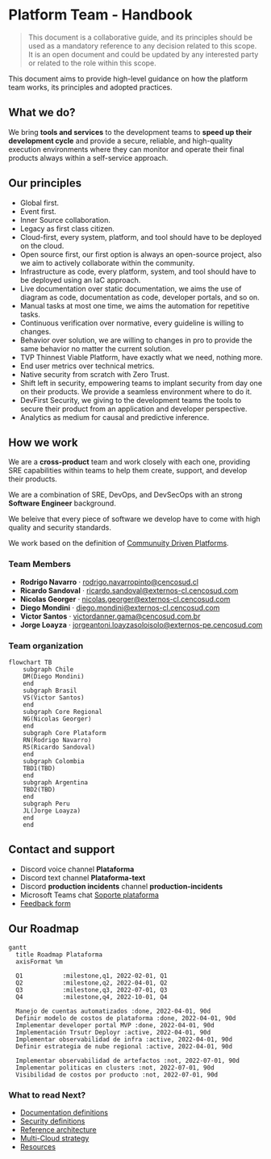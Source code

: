 # Platform Team - Handbook

> This document is a collaborative guide, and its principles should be used as a mandatory
> reference to any decision related to this scope. It is an open document and could be updated
> by any interested party or related to the role within this scope.

This document aims to  provide high-level guidance on how the platform team works, its principles
and adopted practices.

## What we do?

We bring **tools and services** to the development teams to **speed up their development cycle** and provide a secure, reliable, and high-quality execution environments where they can monitor and operate their final products always within a self-service approach.

## Our principles

- Global first.
- Event first.
- Inner Source collaboration.
- Legacy as first class citizen.
- Cloud-first, every system, platform, and tool should have to be deployed on the cloud.
- Open source first, our first option is always an open-source project, also we aim to actively
  collaborate within the community.
- Infrastructure as code, every platform, system, and tool should have to be deployed using an IaC
  approach.
- Live documentation over static documentation, we aims the use of diagram as code, documentation as
  code, developer portals, and so on.
- Manual tasks at most one time, we aims the automation for repetitive tasks.
- Continuous verification over normative, every guideline is willing to changes.
- Behavior over solution, we are willing to changes in pro to provide the same behavior no matter the
  current solution.
- TVP Thinnest Viable Platform, have exactly what we need, nothing more.
- End user metrics over technical metrics.
- Native security from scratch with Zero Trust.
- Shift left in security, empowering teams to implant security from day one on their products. We
  provide a seamless environment where to do it.
- DevFirst Security, we giving to the development teams the tools to secure their product from an application and developer perspective.
- Analytics as medium for causal and predictive inference.

## How we work

We are a **cross-product** team and work closely with each one, providing SRE capabilities within teams to
help them create, support, and develop their products.

We are a combination of SRE, DevOps, and DevSecOps with an strong **Software Engineer** background.

We beleive that every piece of software we develop have to come with high quality and security standards.

We work based on the definition of [Communuity Driven Platforms](../Community/community-driven-platform.md).

### Team Members

- **Rodrigo Navarro** · [rodrigo.navarropinto@cencosud.cl](mailto:rodrigo.navarropinto@cencosud.cl)
- **Ricardo Sandoval** · [ricardo.sandoval@externos-cl.cencosud.com](mailto:ricardo.sandoval@externos-cl.cencosud.com)
- **Nicolas Georger** · [nicolas.georger@externos-cl.cencosud.com](mailto:nicolas.georger@externos-cl.cencosud.com)
- **Diego Mondini** · [diego.mondini@externos-cl.cencosud.com](mailto:diego.mondini@externos-cl.cencosud.com)
- **Victor Santos** · [victordanner.gama@cencosud.com.br](mailto:victordanner.gama@cencosud.com.br)
- **Jorge Loayza** · [jorgeantoni.loayzasoloisolo@externos-pe.cencosud.com](mailto:jorgeantoni.loayzasoloisolo@externos-pe.cencosud.com)

### Team organization

```kroki-mermaid
flowchart TB
    subgraph Chile
    DM(Diego Mondini)
    end
    subgraph Brasil
    VS(Victor Santos)
    end
    subgraph Core Regional
    NG(Nicolas Georger)
    end
    subgraph Core Plataform
    RN(Rodrigo Navarro)
    RS(Ricardo Sandoval)
    end
    subgraph Colombia
    TBD1(TBD)
    end
    subgraph Argentina
    TBD2(TBD)
    end
    subgraph Peru
    JL(Jorge Loayza)
    end
    end
```

## Contact and support

- Discord voice channel **Plataforma**
- Discord text channel **Plataforma-text**
- Discord **production incidents** channel **production-incidents**
- Microsoft Teams chat [Soporte plataforma](https://teams.microsoft.com/l/channel/19%3af530dd3d6f2947a08688e912a0690f13%40thread.tacv2/Soporte%2520plataforma?groupId=a5c53460-55f1-401b-9e74-01c35644c882&tenantId=a50762c4-c5ad-413a-a05e-9ffe15752882)
- [Feedback form](https://forms.office.com/Pages/ResponsePage.aspx?id=xGIHpa3FOkGgXp_-FXUogmA0xaXxVRtAnnQBw1ZEyIJURTZQUVNSTDVMNFZZR0tYUEdTVk5SNURMVyQlQCN0PWcu)

## Our Roadmap

```kroki-mermaid
gantt
  title Roadmap Plataforma
  axisFormat %m

  Q1           :milestone,q1, 2022-02-01, Q1
  Q2           :milestone,q2, 2022-04-01, Q2
  Q3           :milestone,q3, 2022-07-01, Q3
  Q4           :milestone,q4, 2022-10-01, Q4

  Manejo de cuentas automatizados :done, 2022-04-01, 90d
  Definir modelo de costos de plataforma :done, 2022-04-01, 90d
  Implementar developer portal MVP :done, 2022-04-01, 90d
  Implementación Trsutr Deployr :active, 2022-04-01, 90d
  Implementar observabilidad de infra :active, 2022-04-01, 90d
  Definir estrategia de nube regional :active, 2022-04-01, 90d

  Implementar observabilidad de artefactos :not, 2022-07-01, 90d
  Implementar politicas en clusters :not, 2022-07-01, 90d
  Visibilidad de costos por producto :not, 2022-07-01, 90d

```

### What to read Next?

- [Documentation definitions](documentation.md)
- [Security definitions](security.md)
- [Reference architecture](reference-architecture/index.md)
- [Multi-Cloud strategy](multi-cloud.md)
- [Resources](resources/index.md)
